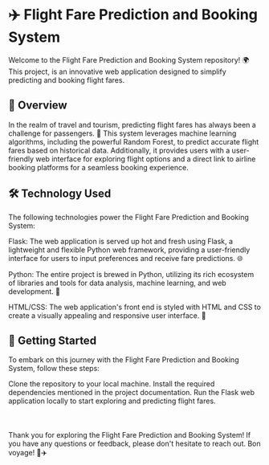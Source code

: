 # ✈️ Flight Fare Prediction and Booking System
Welcome to the Flight Fare Prediction and Booking System repository! 🌍 This project, is an innovative web application designed to simplify predicting and booking flight fares.

## 🚀 Overview
In the realm of travel and tourism, predicting flight fares has always been a challenge for passengers. 🤔 This system leverages machine learning algorithms, including the powerful Random Forest, to predict accurate flight fares based on historical data. Additionally, it provides users with a user-friendly web interface for exploring flight options and a direct link to airline booking platforms for a seamless booking experience.

## 🛠️ Technology Used
The following technologies power the Flight Fare Prediction and Booking System:

Flask: The web application is served up hot and fresh using Flask, a lightweight and flexible Python web framework, providing a user-friendly interface for users to input preferences and receive fare predictions. 🌐

Python: The entire project is brewed in Python, utilizing its rich ecosystem of libraries and tools for data analysis, machine learning, and web development. 🐍

HTML/CSS: The web application's front end is styled with HTML and CSS to create a visually appealing and responsive user interface. 🎨

## 🚀 Getting Started
To embark on this journey with the Flight Fare Prediction and Booking System, follow these steps:

Clone the repository to your local machine.
Install the required dependencies mentioned in the project documentation.
Run the Flask web application locally to start exploring and predicting flight fares.
<br/><br/>
<br/><br/>
Thank you for exploring the Flight Fare Prediction and Booking System! If you have any questions or feedback, please don't hesitate to reach out. Bon voyage! 🌟✈️
